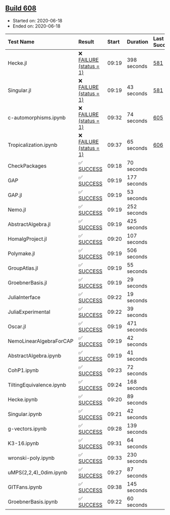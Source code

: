## [Build 608](https://oscarci.mathematik.uni-kl.de/job/oscar-julia-1.4/608/)

* Started on: 2020-06-18
* Ended on: 2020-06-18

| Test Name    | Result | Start | Duration | Last Success | First Failure |
|:-------------|:-------|:------|:---------|:-------------|:--------------|
| Hecke.jl | ❌ [FAILURE (status = 1)](https://oscarci.mathematik.uni-kl.de/job/oscar-julia-1.4/608/artifact/logs/build-608/Hecke.jl.log) | 09:19 | 398 seconds | [581](https://oscarci.mathematik.uni-kl.de/job/oscar-julia-1.4/581/) | [582](https://oscarci.mathematik.uni-kl.de/job/oscar-julia-1.4/582/) |
| Singular.jl | ❌ [FAILURE (status = 1)](https://oscarci.mathematik.uni-kl.de/job/oscar-julia-1.4/608/artifact/logs/build-608/Singular.jl.log) | 09:19 | 43 seconds | [581](https://oscarci.mathematik.uni-kl.de/job/oscar-julia-1.4/581/) | [582](https://oscarci.mathematik.uni-kl.de/job/oscar-julia-1.4/582/) |
| c-automorphisms.ipynb | ❌ [FAILURE (status = 1)](https://oscarci.mathematik.uni-kl.de/job/oscar-julia-1.4/608/artifact/logs/build-608/c-automorphisms.ipynb.log) | 09:32 | 74 seconds | [605](https://oscarci.mathematik.uni-kl.de/job/oscar-julia-1.4/605/) | [606](https://oscarci.mathematik.uni-kl.de/job/oscar-julia-1.4/606/) |
| Tropicalization.ipynb | ❌ [FAILURE (status = 1)](https://oscarci.mathematik.uni-kl.de/job/oscar-julia-1.4/608/artifact/logs/build-608/Tropicalization.ipynb.log) | 09:37 | 65 seconds | [606](https://oscarci.mathematik.uni-kl.de/job/oscar-julia-1.4/606/) | [607](https://oscarci.mathematik.uni-kl.de/job/oscar-julia-1.4/607/) |
| CheckPackages | ✅ [SUCCESS](https://oscarci.mathematik.uni-kl.de/job/oscar-julia-1.4/608/artifact/logs/build-608/CheckPackages.log) | 09:18 | 70 seconds |  |  |
| GAP | ✅ [SUCCESS](https://oscarci.mathematik.uni-kl.de/job/oscar-julia-1.4/608/artifact/logs/build-608/GAP.log) | 09:19 | 177 seconds |  |  |
| GAP.jl | ✅ [SUCCESS](https://oscarci.mathematik.uni-kl.de/job/oscar-julia-1.4/608/artifact/logs/build-608/GAP.jl.log) | 09:19 | 53 seconds |  |  |
| Nemo.jl | ✅ [SUCCESS](https://oscarci.mathematik.uni-kl.de/job/oscar-julia-1.4/608/artifact/logs/build-608/Nemo.jl.log) | 09:19 | 252 seconds |  |  |
| AbstractAlgebra.jl | ✅ [SUCCESS](https://oscarci.mathematik.uni-kl.de/job/oscar-julia-1.4/608/artifact/logs/build-608/AbstractAlgebra.jl.log) | 09:19 | 425 seconds |  |  |
| HomalgProject.jl | ✅ [SUCCESS](https://oscarci.mathematik.uni-kl.de/job/oscar-julia-1.4/608/artifact/logs/build-608/HomalgProject.jl.log) | 09:20 | 107 seconds |  |  |
| Polymake.jl | ✅ [SUCCESS](https://oscarci.mathematik.uni-kl.de/job/oscar-julia-1.4/608/artifact/logs/build-608/Polymake.jl.log) | 09:19 | 506 seconds |  |  |
| GroupAtlas.jl | ✅ [SUCCESS](https://oscarci.mathematik.uni-kl.de/job/oscar-julia-1.4/608/artifact/logs/build-608/GroupAtlas.jl.log) | 09:19 | 55 seconds |  |  |
| GroebnerBasis.jl | ✅ [SUCCESS](https://oscarci.mathematik.uni-kl.de/job/oscar-julia-1.4/608/artifact/logs/build-608/GroebnerBasis.jl.log) | 09:19 | 29 seconds |  |  |
| JuliaInterface | ✅ [SUCCESS](https://oscarci.mathematik.uni-kl.de/job/oscar-julia-1.4/608/artifact/logs/build-608/JuliaInterface.log) | 09:22 | 19 seconds |  |  |
| JuliaExperimental | ✅ [SUCCESS](https://oscarci.mathematik.uni-kl.de/job/oscar-julia-1.4/608/artifact/logs/build-608/JuliaExperimental.log) | 09:22 | 39 seconds |  |  |
| Oscar.jl | ✅ [SUCCESS](https://oscarci.mathematik.uni-kl.de/job/oscar-julia-1.4/608/artifact/logs/build-608/Oscar.jl.log) | 09:19 | 471 seconds |  |  |
| NemoLinearAlgebraForCAP | ✅ [SUCCESS](https://oscarci.mathematik.uni-kl.de/job/oscar-julia-1.4/608/artifact/logs/build-608/NemoLinearAlgebraForCAP.log) | 09:19 | 42 seconds |  |  |
| AbstractAlgebra.ipynb | ✅ [SUCCESS](https://oscarci.mathematik.uni-kl.de/job/oscar-julia-1.4/608/artifact/logs/build-608/AbstractAlgebra.ipynb.log) | 09:19 | 41 seconds |  |  |
| CohP1.ipynb | ✅ [SUCCESS](https://oscarci.mathematik.uni-kl.de/job/oscar-julia-1.4/608/artifact/logs/build-608/CohP1.ipynb.log) | 09:23 | 72 seconds |  |  |
| TiltingEquivalence.ipynb | ✅ [SUCCESS](https://oscarci.mathematik.uni-kl.de/job/oscar-julia-1.4/608/artifact/logs/build-608/TiltingEquivalence.ipynb.log) | 09:24 | 168 seconds |  |  |
| Hecke.ipynb | ✅ [SUCCESS](https://oscarci.mathematik.uni-kl.de/job/oscar-julia-1.4/608/artifact/logs/build-608/Hecke.ipynb.log) | 09:20 | 89 seconds |  |  |
| Singular.ipynb | ✅ [SUCCESS](https://oscarci.mathematik.uni-kl.de/job/oscar-julia-1.4/608/artifact/logs/build-608/Singular.ipynb.log) | 09:21 | 42 seconds |  |  |
| g-vectors.ipynb | ✅ [SUCCESS](https://oscarci.mathematik.uni-kl.de/job/oscar-julia-1.4/608/artifact/logs/build-608/g-vectors.ipynb.log) | 09:28 | 139 seconds |  |  |
| K3-16.ipynb | ✅ [SUCCESS](https://oscarci.mathematik.uni-kl.de/job/oscar-julia-1.4/608/artifact/logs/build-608/K3-16.ipynb.log) | 09:31 | 64 seconds |  |  |
| wronski-poly.ipynb | ✅ [SUCCESS](https://oscarci.mathematik.uni-kl.de/job/oscar-julia-1.4/608/artifact/logs/build-608/wronski-poly.ipynb.log) | 09:33 | 230 seconds |  |  |
| uMPS(2,2,4)_0dim.ipynb | ✅ [SUCCESS](https://oscarci.mathematik.uni-kl.de/job/oscar-julia-1.4/608/artifact/logs/build-608/uMPS-2-2-4-_0dim.ipynb.log) | 09:27 | 87 seconds |  |  |
| GITFans.ipynb | ✅ [SUCCESS](https://oscarci.mathematik.uni-kl.de/job/oscar-julia-1.4/608/artifact/logs/build-608/GITFans.ipynb.log) | 09:38 | 145 seconds |  |  |
| GroebnerBasis.ipynb | ✅ [SUCCESS](https://oscarci.mathematik.uni-kl.de/job/oscar-julia-1.4/608/artifact/logs/build-608/GroebnerBasis.ipynb.log) | 09:22 | 60 seconds |  |  |
